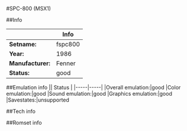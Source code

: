 #SPC-800 (MSX1) 

##Info

||Info|
|-----|-----|
|**Setname:**|fspc800
|**Year:**|1986
|**Manufacturer:**|Fenner
|**Status:**|good

##Emulation info
|| Status |
|-----|-----|
|Overall emulation:|good
|Color emulation:|good
|Sound emulation:|good
|Graphics emulation:|good
|Savestates:|unsupported

##Tech info

##Romset info

<!--- START OF EDITED COMMENT DO NOT TOUCH TEXT ABOVE-->
